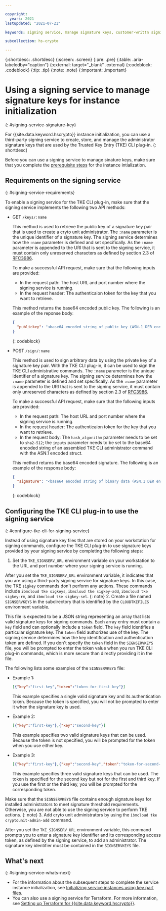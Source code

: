 ```yaml
---

copyright:
  years: 2021
lastupdated: "2021-07-21"

keywords: signing service, manage signature keys, customer-writtn signing service, third-party signing service

subcollection: hs-crypto

---
```


{:shortdesc: .shortdesc}
{:screen: .screen}
{:pre: .pre}
{:table: .aria-labeledby="caption"}
{:external: target="_blank" .external}
{:codeblock: .codeblock}
{:tip: .tip}
{:note: .note}
{:important: .important}

# Using a signing service to manage signature keys for instance initialization
{: #signing-service-signature-key}

For {{site.data.keyword.hscrypto}} instance initialization, you can use a third-party signing service to create, store, and manage the administrator signature keys that are used by the Trusted Key Entry (TKE) CLI plug-in.
{: shortdesc}

Before you can use a signing service to manage sinature keys, make sure that you complete the [prerequisite steps](/docs/hs-crypto?topic=hs-crypto-initialize-hsm-prerequisite) for the instance intialization.

## Requirements on the signing service
{: #signing-service-requirements}

To enable a signing service for the TKE CLI plug-in, make sure that the signing service implements the following two API methods:

- GET `/keys/:name`

  This method is used to retrieve the public key of a signature key pair that is used to create a cryto unit administrator. The `:name` parameter is the unique identifier of a signature key. The signing service determines how the `:name` parameter is defined and set specifically. As the `:name` parameter is appended to the URI that is sent to the signing service, it must contain only unreserved characters as defined by section 2.3 of [RFC3986](https://datatracker.ietf.org/doc/html/rfc3986).

  To make a successful API request, make sure that the following inputs are provided:

  - In the request path: The host URL and port number where the signing service is running.
  - In the request header: The authenticaion token for the key that you want to retrieve.

  This method returns the base64 encoded public key. The following is an example of the reponse body:

  ```json
  {
    "publickey": "<base64 encoded string of public key (ASN.1 DER encoded struct containing integer X and integer Y)>"
  }
  ```
  {: codeblock}

- POST `/sign/:name`

  This method is used to sign arbitrary data by using the private key of a signature key pair. With the TKE CLI plug-in, it can be used to sign the TKE CLI administrative commands. The `:name` parameter is the unique identifier of a signature key. The signing service determines how the `:name` parameter is defined and set specifically. As the `:name` parameter is appended to the URI that is sent to the signing service, it must contain only unreserved characters as defined by section 2.3 of [RFC3986](https://datatracker.ietf.org/doc/html/rfc3986).

  To make a successful API request, make sure that the following inputs are provided:

  - In the request path: The host URL and port number where the signing service is running.
  - In the request header: The authenticaion token for the key that you want to retrieve.
  - In the request body: The `hash_algorithm` parameter needs to be set to `sha2-512`; the `inputs` parameter needs to be set to the base64 encoded string of an assembled TKE CLI administrator command with the ASN.1 encoded struct.

  This method returns the base64 encoded signature. The following is an example of the response body:

  ```json
  {
    "signature": "<base64 encoded string of binary data (ASN.1 DER encoded struct of integers R and S)>"
  }
  ```
  {: codeblock}

## Configuring the TKE CLI plug-in to use the signing service
{: #configure-tke-cli-for-signing-service}

Instead of using signature key files that are stored on your workstation for signing commands, configure the TKE CLI plug-in to use signature keys provided by your signing service by completing the following steps:

1. Set the `TKE_SIGNSERV_URL` environment variable on your workstation to the URL and port number where your signing service is running.

  After you set the `TKE_SIGNSERV_URL` environment variable, it indicates that you are using a third-party signing service for signature keys. In this case, the TKE `sigkey` commands don't perform any actions. These commands include `ibmcloud tke sigkeys`, `ibmcloud tke sigkey-add`, `ibmcloud tke sigkey-rm`, and `ibmcloud tke sigkey-sel`.
  {: note}
2. Create a file named `SIGNSERVKEYS` in the subdirectory that is identified by the `CLOUDTKEFILES` environment variable.

  This file is expected to be a JSON string representing an array that lists valid signature keys for signing commands. Each array entry must contain a `key` field and can optionally include a `token` field. The `key` field identifies a particular signature key. The `token` field authorizes use of the key. The signing service determines how the key identification and authentication token are defined. If you don't specify the `token` field in the `SIGNSERVKEYS` file, you will be prompted to enter the token value when you run TKE CLI plug-in commands, which is more secure than directly providing it in the file.

  The following lists some examples of the `SIGNSERVKEYS` file:

  - Example 1:

    ```json
    [{"key":"first-key","token":"token-for-first-key"}]
    ```

    This example specifies a single valid signature key and its authentication token. Because the token is specified, you will not be prompted to enter it when the signature key is used.
  - Example 2:

    ```json
    [{"key":"first-key"},{"key":"second-key"}]
    ```

    This example specifies two valid signature keys that can be used. Because the token is not specified, you will be prompted for the token when you use either key.
  - Example 3:

    ```json
    [{"key":"first-key"},{"key":"second-key","token":"token-for-second-key"},{"key":"third-key"}]
    ```

    This example specifies three valid signature keys that can be used. The token is specified for the second key but not for the first and third key. If you use the first or the third key, you will be prompted for the corresponding token.

  Make sure that the `SIGNSERVKEYS` file contains enough signature keys for installed administrators to meet signature threshold requirements. Otherwise, you are not able to use the signing service to perform TKE actions.
  {: note}
3. Add cryto unit administrators by using the `ibmcloud tke cryptounit-admin-add` command.

  After you set the `TKE_SIGNSERV_URL` environment variable, this command prompts you to enter a signature key identifier and its corresponding access token, as defined by the signing service, to add an administrator. The signature key identifier must be contained in the `SIGNSERVKEYS` file.

## What's next
{: #signing-service-whats-next}

- For the information about the subsequent steps to complete the service instance initialization, see [Initializing service instances using key part files](/docs/hs-crypto?topic=hs-crypto-initialize-hsm).
- You can also use a signing service for Terraform. For more information, see [Setting up Terraform for {{site.data.keyword.hscrypto}}](docs/hs-crypto?topic=hs-crypto-terraform-setup-for-hpcs).

